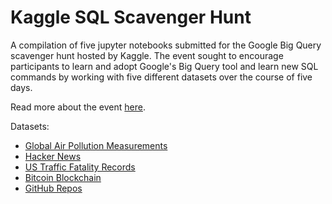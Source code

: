 # Kaggle SQL Scavenger Hunt

A compilation of five jupyter notebooks submitted for the Google Big Query scavenger hunt hosted by Kaggle. The event sought to encourage participants to learn and adopt Google's Big Query tool and learn new SQL commands by working with five different datasets over the course of five days. 

Read more about the event [here](https://www.kaggle.com/rtatman/sql-scavenger-hunt-handbook).

Datasets:
- [Global Air Pollution Measurements](https://www.kaggle.com/open-aq/openaq)
- [Hacker News](https://www.kaggle.com/hacker-news/hacker-news)
- [US Traffic Fatality Records](https://www.kaggle.com/usdot/nhtsa-traffic-fatalities)
- [Bitcoin Blockchain](https://www.kaggle.com/stinemon/sql-scavenger-hunt-day4)
- [GitHub Repos](https://www.kaggle.com/stinemon/sql-scavenger-hunt-day5)
